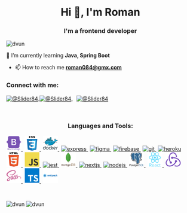 <h1 align="center">Hi 👋, I'm Roman</h1>
<h3 align="center">I'm a frontend developer</h3>

<p align="left">
    <img src="https://komarev.com/ghpvc/?username=dvun&label=Profile%20views&color=0e75b6&style=flat" alt="dvun"/>
</p>

🌱 I’m currently learning **Java, Spring Boot**

- 📫 How to reach me **roman084@gmx.com**

<h3 align="left">Connect with me:</h3>

<p align="left">
<a href="https://www.linkedin.com/in/roman-sheveljov-696615192/" target="blank">
        <img align="center" src="https://www.svgrepo.com/show/138936/linkedin.svg" alt="@Slider84" height="30" width="30"/>
</a>

<a href="mailto:roman084@gmx.com" target="blank" style="margin-right: 10px">
        <img align="center" src="https://www.svgrepo.com/show/49000/email.svg"
             alt="@Slider84" height="30" width="30"/>
</a>

<a href="https://t.me/Slider84" target="blank" style="margin-right: 10px">
        <img align="center" src="https://www.svgrepo.com/show/354443/telegram.svg"
             alt="@Slider84" height="30" width="30"/>
</a>
</p>

<br/>

<h3 align="center">Languages and Tools:</h3>

<p align="left">
<a href="https://getbootstrap.com" target="_blank" rel="noreferrer" style="margin-right: 5px">
        <img src="https://raw.githubusercontent.com/devicons/devicon/master/icons/bootstrap/bootstrap-plain-wordmark.svg"
            alt="bootstrap" width="40" height="40"/>
</a>

<a href="https://www.w3schools.com/css/" target="_blank" rel="noreferrer" style="margin-right: 5px">
        <img src="https://raw.githubusercontent.com/devicons/devicon/master/icons/css3/css3-original-wordmark.svg"
            alt="css3" width="40" height="40"/>
</a>

<a href="https://www.docker.com/" target="_blank" rel="noreferrer" style="margin-right: 5px">
        <img src="https://raw.githubusercontent.com/devicons/devicon/master/icons/docker/docker-original-wordmark.svg"
            alt="docker" width="40" height="40"/>
</a>

<a href="https://expressjs.com" target="_blank" rel="noreferrer" style="margin-right: 5px">
        <img src="https://external-content.duckduckgo.com/iu/?u=http%3A%2F%2Ffindnerd.s3.amazonaws.com%2Fimagedata%2F8007%2F8007.png&f=1&nofb=1"
            alt="express" width="80" height="40"/>
</a>

<a href="https://www.figma.com/" target="_blank" rel="noreferrer" style="margin-right: 5px">
        <img src="https://www.vectorlogo.zone/logos/figma/figma-icon.svg" alt="figma" width="40" height="40"/>
</a>

<a href="https://firebase.google.com/" target="_blank" rel="noreferrer" style="margin-right: 5px">
        <img src="https://www.vectorlogo.zone/logos/firebase/firebase-icon.svg" alt="firebase" width="40" height="40"/>
</a>

<a href="https://git-scm.com/" target="_blank" rel="noreferrer" style="margin-right: 5px">
        <img src="https://www.vectorlogo.zone/logos/git-scm/git-scm-icon.svg" alt="git" width="40" height="40"/>
</a>

<a href="https://heroku.com" target="_blank" rel="noreferrer" style="margin-right: 5px">
        <img src="https://www.vectorlogo.zone/logos/heroku/heroku-icon.svg" alt="heroku" width="40" height="40"/>
</a>

<a href="https://www.w3.org/html/" target="_blank" rel="noreferrer" style="margin-right: 5px">
        <img src="https://raw.githubusercontent.com/devicons/devicon/master/icons/html5/html5-original-wordmark.svg"
            alt="html5" width="40" height="40"/>
</a>

<a href="https://developer.mozilla.org/en-US/docs/Web/JavaScript" target="_blank" rel="noreferrer" style="margin-right: 5px">
        <img src="https://raw.githubusercontent.com/devicons/devicon/master/icons/javascript/javascript-original.svg"
        alt="javascript" width="40" height="40"/>
</a>

<a href="https://jestjs.io" target="_blank" rel="noreferrer" style="margin-right: 5px">
        <img src="https://www.vectorlogo.zone/logos/jestjsio/jestjsio-icon.svg" alt="jest" width="40" height="40"/>
</a>

<a href="https://www.mongodb.com/" target="_blank" rel="noreferrer" style="margin-right: 5px">
        <img src="https://raw.githubusercontent.com/devicons/devicon/master/icons/mongodb/mongodb-original-wordmark.svg"
        alt="mongodb" width="40" height="40"/>
</a>

<a href="https://nextjs.org/" target="_blank" rel="noreferrer" style="margin-right: 5px">
    <img src="https://marcas-logos.net/wp-content/uploads/2020/03/NEXT-LOGO-768x432.png" 
    alt="nextjs" width="80" height="40"/>
</a>

<a href="https://nodejs.org" target="_blank" rel="noreferrer" style="margin-right: 5px">
        <img src="https://www.svgrepo.com/show/303658/nodejs-1-logo.svg"
        alt="nodejs" width="40" height="40"/>
</a>

<a href="https://www.postgresql.org" target="_blank" rel="noreferrer" style="margin-right: 5px">
        <img
        src="https://raw.githubusercontent.com/devicons/devicon/master/icons/postgresql/postgresql-original-wordmark.svg"
        alt="postgresql" width="40" height="40"/>
</a>

<a href="https://reactjs.org/" target="_blank" rel="noreferrer" style="margin-right: 5px">
        <img src="https://raw.githubusercontent.com/devicons/devicon/master/icons/react/react-original-wordmark.svg"
        alt="react" width="40" height="40"/>
</a>

<a href="https://redux.js.org" target="_blank" rel="noreferrer" style="margin-right: 5px">
    <img src="https://raw.githubusercontent.com/devicons/devicon/master/icons/redux/redux-original.svg" alt="redux"
         width="40" height="40"/>
</a>

<a href="https://sass-lang.com" target="_blank" rel="noreferrer" style="margin-right: 5px">
        <img src="https://raw.githubusercontent.com/devicons/devicon/master/icons/sass/sass-original.svg" alt="sass"
        width="40" height="40"/>
</a>

<a href="https://www.typescriptlang.org/" target="_blank" rel="noreferrer" style="margin-right: 5px">
    <img src="https://raw.githubusercontent.com/devicons/devicon/master/icons/typescript/typescript-original.svg"
         alt="typescript" width="40" height="40"/>
</a>

<a href="https://webpack.js.org" target="_blank" rel="noreferrer" style="margin-right: 5px">
        <img
        src="https://raw.githubusercontent.com/devicons/devicon/d00d0969292a6569d45b06d3f350f463a0107b0d/icons/webpack/webpack-original-wordmark.svg"
        alt="webpack" width="40" height="40"/>
</a>

</p>

<br/>

<p style="display: flex, justify-content: space-between">
<span align="left">
    <img height="180"
        src="https://github-readme-stats.vercel.app/api/top-langs?username=dvun&show_icons=true&locale=en&layout=compact"
        alt="dvun"/>
</span>

<span align="right">
    <img height="180" src="https://github-readme-streak-stats.herokuapp.com/?user=dvun&"
        alt="dvun"/>
</span>
</p>
